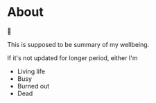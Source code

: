 # About
🌈

This is supposed to be summary of my wellbeing.

If it's not updated for longer period, either I'm 
* Living life
* Busy
* Burned out
* Dead
